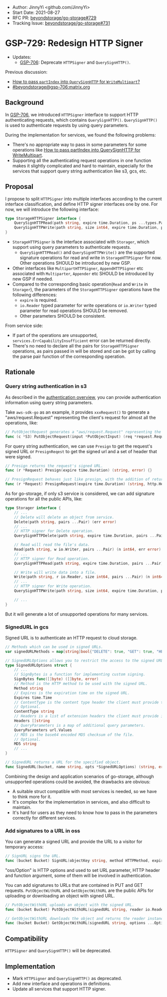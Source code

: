 - Author: JinnyYi <github.com/JinnyYi>
- Start Date: 2021-08-27
- RFC PR: [beyondstorage/go-storage#729](https://github.com/beyondstorage/go-storage/issues/729)
- Tracking Issue: [beyondstorage/go-storage#731](https://github.com/beyondstorage/go-storage/issues/731)

# GSP-729: Redesign HTTP Signer

- Updates:
  - [GSP-706]: Deprecate `HTTPSigner` and `QuerySignHTTP()`.

Previous discussion:
- [How to pass `partIndex` into `QuerySignHTTP` for `WriteMultipart`?](https://forum.beyondstorage.io/t/how-to-pass-partindex-into-querysignhttp-for-writemultipart/192)
- [#beyondstorage@gsp-706:matrix.org](https://matrix.to/#/#beyondstorage@gsp-706:matrix.org)

## Background

In [GSP-706], we introduced `HTTPSigner` interface to support HTTP authenticating requests, which contains `QuerySignHTTP()`. `QuerySignHTTP()` is used to authenticate requests by using query parameters.

During the implementation for services, we found the following problems:
- There's no appropriate way to pass in some parameters for some operations like [How to pass partIndex into QuerySignHTTP for WriteMultipart](https://forum.beyondstorage.io/t/how-to-pass-partindex-into-querysignhttp-for-writemultipart/192).
- Supporting all the authenticating request operations in one function makes it slightly complicated and hard to maintain, especially for the services that support query string authentication like s3, gcs, etc.

## Proposal

I propose to split `HTTPSigner` into multiple interfaces according to the current interface classification, and define HTTP signer interfaces one by one. For now, we will introduce the following interface:

```go
type StorageHTTPSigner interface {
    QuerySignHTTPRead(path string, expire time.Duration, ps ...types.Pair) (req *http.Request, err error)
    QuerySignHTTPWrite(path string, size int64, expire time.Duration, ps ...types.Pair) (req *http.Request, err error)
}
```

- `StorageHTTPSigner` is the interface associated with `Storager`, which support using query parameters to authenticate requests.
  - `QuerySignHTTPRead()` and `QuerySignHTTPWrite()` are the supported signature operations for read and write in `StorageHTTPSigner` for now. Other operations SHOULD be introduced by new GSP.
- Other interfaces like `MultipartHTTPSigner`, `AppendHTTPSigner` etc associated with `Multiparter`, `Appender` etc SHOULD be introduced by new GSP if needed.
- Compared to the corresponding basic operation(`Read` and `Write` in `Storager`), the parameters of the `StorageHTTPSigner` operations have the following differences:
  - `expire` is required.
  - `io.Reader` typed parameter for write operations or `io.Writer` typed parameter for read operations SHOULD be removed.
  - Other parameters SHOULD be consistent.
  
From service side:

- If part of the operations are unsupported, `services.ErrCapabilityInsufficient` error can be returned directly.
- There's no need to declare all the pairs for `StorageHTTPSigner` operations, as pairs passed in will be stored and can be got by calling the parse pair function of the corresponding operation.

## Rationale

### Query string authentication in s3

As described in the [authentication overview](https://docs.aws.amazon.com/AmazonS3/latest/API/sig-v4-authenticating-requests.html#auth-methods-intro), you can provide authentication information using query string parameters.

Take `aws-sdk-go` as an example, it provides `xxxRequest()` to generate a "aws/request.Request" representing the client's request for almost all the operations, like:

```go
// PutObjectRequest generates a "aws/request.Request" representing the client's request for the PutObject operation.
func (c *S3) PutObjectRequest(input *PutObjectInput) (req *request.Request, output *PutObjectOutput) {}
```

For query string authentication, we can use `Presign` to get the request's signed URL or `PresignReqest` to get the signed url and a set of header that were signed.

```go
// Presign returns the request's signed URL.
func (r *Request) Presign(expire time.Duration) (string, error) {}

// PresignRequest behaves just like presign, with the addition of returning a set of headers that were signed.
func (r *Request) PresignRequest(expire time.Duration) (string, http.Header, error) {}
```

As for go-storage, if only s3 service is considered, we can add signature operations for all the public APIs, like: 

```go
type Storager interface {
    // ...
    // Delete will delete an object from service.
    Delete(path string, pairs ...Pair) (err error)
    // ...
    // HTTP signer for Delete operation.
    QuerySignHTTPDelete(path string, expire time.Duration, pairs ...Pair) (signedReq *http.Request, err error)

    // Read will read the file's data.
    Read(path string, w io.Writer, pairs ...Pair) (n int64, err error)
    // ...
    // HTTP signer for Read operation.
    QuerySignHTTPRead(path string, expire time.Duration, pairs ...Pair) (signedReq *http.Request, err error)

    // Write will write data into a file.
    Write(path string, r io.Reader, size int64, pairs ...Pair) (n int64, err error)
    // ...
    // HTTP signer for Write operation.
    QuerySignHTTPWrite(path string, size int64, expire time.Duration, pairs ...Pair) (signedReq *http.Request, err error)

    // ...
}
```

But it will generate a lot of unsupported operations for many services.

### SignedURL in gcs

Signed URL is to authenticate an HTTP request to cloud storage.

```go
// Methods which can be used in signed URLs.
var signedURLMethods = map[string]bool{"DELETE": true, "GET": true, "HEAD": true, "POST": true, "PUT": true}

// SignedURLOptions allows you to restrict the access to the signed URL.
type SignedURLOptions struct {
    // ...
    // SignBytes is a function for implementing custom signing.
    SignBytes func([]byte) ([]byte, error)
    // Method is the HTTP method to be used with the signed URL.
    Method string
    // Expires is the expiration time on the signed URL.
    Expires time.Time
    // ContentType is the content type header the client must provide to use the generated signed URL.
    // Optional.
    ContentType string
    // Headers is a list of extension headers the client must provide in order to use the generated signed URL.
    Headers []string
    // QueryParameters is a map of additional query parameters.
    QueryParameters url.Values
    // MD5 is the base64 encoded MD5 checksum of the file.
    // Optional.
    MD5 string
    // ...
}

// SignedURL returns a URL for the specified object.
func SignedURL(bucket, name string, opts *SignedURLOptions) (string, error) {}
```

Combining the design and application scenarios of go-storage, although unsupported operations could be avoided, the drawbacks are obvious:

- A suitable struct compatible with most services is needed, so we have to think more for it.
- It's complex for the implementation in services, and also difficult to maintain.
- It's hard for users as they need to know how to pass in the parameters correctly for different services.

### Add signatures to a URL in oss

You can generate a signed URL and provide the URL to a visitor for temporary access:

```go
// SignURL signs the URL.
func (bucket Bucket) SignURL(objectKey string, method HTTPMethod, expiredInSec int64, options ...Option) (string, error) {}
```

"oss/Option" is HTTP options and used to set URL parameter, HTTP header and function argument, some of them will be involved in authentication.

You can add signatures to URLs that are contained in PUT and GET requests. `PutObjectWithURL` and `GetObjectWithURL` are the public APIs for uploading or downloading an object with signed URL.

```go
// PutObjectWithURL uploads an object with the signed URL.
func (bucket Bucket) PutObjectWithURL(signedURL string, reader io.Reader, options ...Option) error

// GetObjectWithURL downloads the object and returns the reader instance,  with the signed URL.
func (bucket Bucket) GetObjectWithURL(signedURL string, options ...Option) (io.ReadCloser, error)
```

## Compatibility

`HTTPSigner` and `QuerySignHTTP()` will be deprecated.

## Implementation

- Mark `HTTPSigner` and `QuerySignHTTP()` as deprecated.
- Add new interface and operations in definitions.
- Update all services that support HTTP signer.

[GSP-706]: ./706-support-http-signer.md
